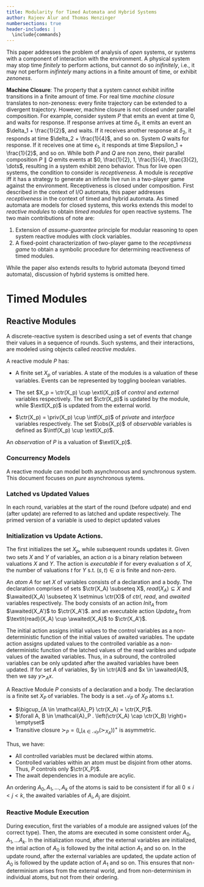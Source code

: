 ```yaml
---
title: Modularity for Timed Automata and Hybrid Systems
author: Rajeev Alur and Thomas Henzinger
numbersections: true
header-includes: |
  \include{commands}
---
```


This paper addresses the problem of analysis of *open* systems,
or systems with a component of interaction with the environment.
A physical system may stop time *finitely* to perform actions,
but cannot do so *inifinitely*, i.e., it may not perform
*inifintely* many actions in a finite amount of time, or
exhibit *zenoness*.

**Machine Closure**:
The property that a system cannot exhibit inifite
transitions in a finite amount of time. For real time
*machine closure* translates to non-zenoness: every
finite trajectory can be extended to a divergent trajectory.
However, machine closure is not closed under parallel
composition. For example, consider system $P$ that emits an
event at time $0$, and waits for response. If response
arrives at time $\delta_1$, it emits an event an $\delta_1 +
\frac{1}{2}$, and waits. If it receives another response at
$\delta_2$, it responds at time $\delta_2 + \frac{1}{4}$,
and so on. System $Q$ waits for response. If it receives one at
time $\epsilon_1$, it responds at time $\epsilon_1 +
\frac{1}{2}$, and so on. While both $P$ and $Q$ are non
zeno, their parallel composition $P \parallel Q$ emits
events at $0, \frac{1}{2}, 1, \frac{5}{4}, \frac{3}{2},
\dots$, resulting in a system exhibit zeno behavior.
Thus for live open systems, the condition to consider is
*receptiveness*. A module is *receptive* iff it has a
strategy to generate an infinite live run in a two-player
game against the environment. Receptiveness is closed under
composition. First described in the context of I/O automata,
this paper addresses *receptiveness* in the context of
timed and hybrid automata. As timed automata are models for
closed systems, this works extends this model to *reactive
modules* to obtain *timed modules* for open reactive systems.
The two main contributions of note are:

  1. Extension of *assume-guarantee* principle for modular
     reasoning to open system reactive modules with clock
     variables.
  2. A fixed-point characterization of two-player game to
     the *receptivness game* to obtain a symbolic procedure for
     determining reactiveness of timed modules.

While the paper also extends results to hybrid automata
(beyond timed automata), discussion of hybrid systems
is omitted here.

Timed Modules
=============

Reactive Modules
----------------

A discrete-reactive system is described using a set of
events that change their values in a sequence of rounds.
Such systems, and their interactions, are modeled using
objects called *reactive modules*.

A reactive module $P$ has:

 - A finite set $X_p$ of variables. A state of the modules
   is a valuation of these variables. Events can be
   represented by toggling boolean variables.

 - The set $X_p = \ctr(X_p) \cup \extl(X_p)$ of *control* and
   *external* variables respectively. The set $\ctr(X_p)$ is
   updated by the module, while $\extl(X_p)$ is updated from
   the external world.

 - $\ctr(X_p) = \priv(X_p) \cup \intf(X_p)$ of *private*
   and *interface* variables respectively. The set
   $\obs(X_p)$ of *observable* variables is defined as
   $\intf(X_p) \cup \extl(X_p)$.

An *observation* of $P$ is a valuation of $\extl(X_p)$.


### Concurrency Models

A reactive module can model both asynchronous and
synchronous system. This document focuses on *pure* asynchronous sytems.

### Latched vs Updated Values

In each round, variables at the start of the round (before
udpate) and end (after update) are referred to as latched
and update respectively. The primed version of a variable is
used to depict updated values

### Initialization vs Update Actions.

The first initializes the set $X_p$, while subsequent rounds
updates it. Given two sets $X$ and $Y$ of variables,
an action $\alpha$ is a binary relation between valuations $X$
and $Y$. The action is *executable* if for every evaluation
$s$ of $X$, the number of valuations $t$ for $Y$ s.t. $(s,
t) \in \alpha$ is finite and non-zero.

An *atom* $A$ for set $X$ of variables consists of a
declaration and a body. The declaration comprises of
sets $\ctr(X_A) \subseteq X$, $\textit{read}(X_A) \subseteq X$ and
$\awaited(X_A) \subseteq X \setminus \ctr(X)$ of
*ctrl*, *read*, and *awaited* variables respectively. The body consists of
an action $\textit{Init}_A$ from $\awaited(X_A')$ to $\ctr(X_A')$.
and an executable action $\textit{Update}_A$ from $\textit{read}(X_A) \cup
\awaited(X_A)$ to $\ctr(X_A')$.

The initial action assigns initial values to the control
variables as a non-deterministic function of the initial
values of awaited variables. The update action assigns
updated values to the controlled variable as a
non-deterministic function of the latched values of the
read varibles and udpate values of the awaited
variables. Thus, in a subround, the controlled variables
can be only updated after the awaited variables have been
updated. If for set $A$ of variables, $y \in \ctr(A)$ and
$x \in \awaited(A)$, then we say $y \succ_A x$.

A Reactive Module $P$ consists of a declaration and a body.
The declaration is a finite set $X_P$ of variables. The body
is a set $\mathcal{A}_P$ of $X_P$ atoms s.t.

 - $\bigcup_{A \in \mathcal{A}_P} \ctr(X_A) = \ctr(X_P)$.
 -  $\forall A, B \in \mathcal{A}_P . \left(\ctr(X_A) \cap
    \ctr(X_B) \right)= \emptyset$
 - Transitive closure $\succ_{P} = \left(\bigcup_{A
   \in \mathcal{A}_P} \left(\succ_{X_A}\right)\right)^+$ is asymmetric.

Thus, we have:

 - All controlled variables must be declared within atoms.
 - Controlled variables within an atom must be disjoint from
   other atoms. Thus, $P$ controls only $\ctr(X_P)$.
 - The await dependencies in a module are acylic.


An ordering $A_0, A_1, \dots, A_k$ of the atoms is said to
be consistent if for all $0 \leq i < j < k$, the awaited
variables of $A_i, A_j$  are disjoint.

### Reactive Module Execution

During execution, first the variables of a module are
assigned values (of the correct type). Then,
the atoms are executed in some consistent order $A_0, A_1, \dots A_k$.
In the initialization round, after the external variables
are initialized, the intial action of $A_0$ is followed by
the inital action $A_1$ and so on. In the update round,
after the external variables are updated, the update action
of $A_0$ is followed by the update action of $A_1$ and so
on. This ensures that non-determinism arises from the
external world, and from non-determinism in individual
atoms, but not from their ordering.




